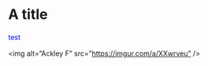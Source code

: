 # A title

<!DOCTYPE html>

<html>
<body>
<p style="color:blue; line-height:1.5;">test</p>



<img alt=”Ackley F” src=”https://imgur.com/a/XXwrveu” /><p>
